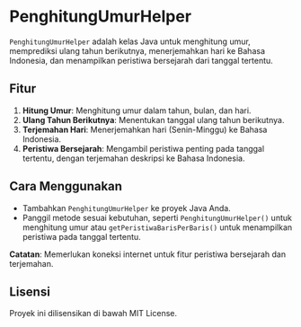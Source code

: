 # PenghitungUmurHelper

`PenghitungUmurHelper` adalah kelas Java untuk menghitung umur, memprediksi ulang tahun berikutnya, menerjemahkan hari ke Bahasa Indonesia, dan menampilkan peristiwa bersejarah dari tanggal tertentu.

## Fitur

1. **Hitung Umur**: Menghitung umur dalam tahun, bulan, dan hari.
2. **Ulang Tahun Berikutnya**: Menentukan tanggal ulang tahun berikutnya.
3. **Terjemahan Hari**: Menerjemahkan hari (Senin-Minggu) ke Bahasa Indonesia.
4. **Peristiwa Bersejarah**: Mengambil peristiwa penting pada tanggal tertentu, dengan terjemahan deskripsi ke Bahasa Indonesia.

## Cara Menggunakan

- Tambahkan `PenghitungUmurHelper` ke proyek Java Anda.
- Panggil metode sesuai kebutuhan, seperti `PenghitungUmurHelper()` untuk menghitung umur atau `getPeristiwaBarisPerBaris()` untuk menampilkan peristiwa pada tanggal tertentu.

**Catatan**: Memerlukan koneksi internet untuk fitur peristiwa bersejarah dan terjemahan.

## Lisensi

Proyek ini dilisensikan di bawah MIT License.

